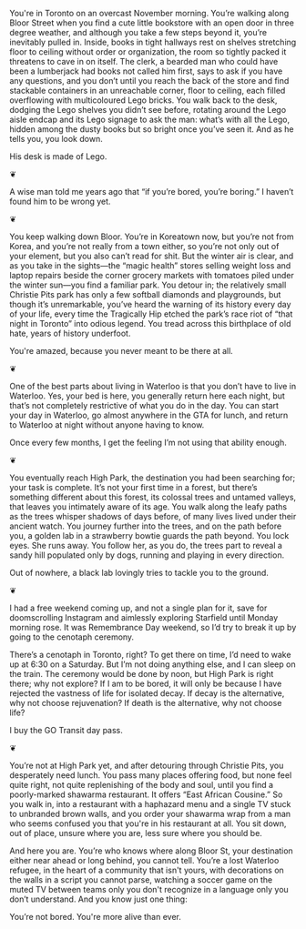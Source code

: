 You're in Toronto on an overcast November morning. You’re walking along Bloor Street when you find a cute little bookstore with an open door in three degree weather, and although you take a few steps beyond it, you’re inevitably pulled in. Inside, books in tight hallways rest on shelves stretching floor to ceiling without order or organization, the room so tightly packed it threatens to cave in on itself. The clerk, a bearded man who could have been a lumberjack had books not called him first, says to ask if you have any questions, and you don’t until you reach the back of the store and find stackable containers in an unreachable corner, floor to ceiling, each filled overflowing with multicoloured Lego bricks. You walk back to the desk, dodging the Lego shelves you didn’t see before, rotating around the Lego aisle endcap and its Lego signage to ask the man: what’s with all the Lego, hidden among the dusty books but so bright once you’ve seen it. And as he tells you, you look down.

His desk is made of Lego.

❦

A wise man told me years ago that “if you’re bored, you’re boring.” I haven’t found him to be wrong yet.

❦

You keep walking down Bloor. You’re in Koreatown now, but you’re not from Korea, and you’re not really from a town either, so you’re not only out of your element, but you also can’t read for shit. But the winter air is clear, and as you take in the sights—the “magic health” stores selling weight loss and laptop repairs beside the corner grocery markets with tomatoes piled under the winter sun—you find a familiar park. You detour in; the relatively small Christie Pits park has only a few softball diamonds and playgrounds, but though it’s unremarkable, you’ve heard the warning of its history every day of your life, every time the Tragically Hip etched the park’s race riot of “that night in Toronto” into odious legend. You tread across this birthplace of old hate, years of history underfoot. 

You're amazed, because you never meant to be there at all.

❦

One of the best parts about living in Waterloo is that you don’t have to live in Waterloo. Yes, your bed is here, you generally return here each night, but that’s not completely restrictive of what you do in the day. You can start your day in Waterloo, go almost anywhere in the GTA for lunch, and return to Waterloo at night without anyone having to know. 

Once every few months, I get the feeling I’m not using that ability enough. 

❦

You eventually reach High Park, the destination you had been searching for; your task is complete. It’s not your first time in a forest, but there’s something different about this forest, its colossal trees and untamed valleys, that leaves you intimately aware of its age. You walk along the leafy paths as the trees whisper shadows of days before, of many lives lived under their ancient watch. You journey further into the trees, and on the path before you, a golden lab in a strawberry bowtie guards the path beyond. You lock eyes. She runs away. You follow her, as you do, the trees part to reveal a sandy hill populated only by dogs, running and playing in every direction.

Out of nowhere, a black lab lovingly tries to tackle you to the ground. 

❦

I had a free weekend coming up, and not a single plan for it, save for doomscrolling Instagram and aimlessly exploring Starfield until Monday morning rose. It was Remembrance Day weekend, so I’d try to break it up by going to the cenotaph ceremony.

There’s a cenotaph in Toronto, right? To get there on time, I’d need to wake up at 6:30 on a Saturday. But I’m not doing anything else, and I can sleep on the train. The ceremony would be done by noon, but High Park is right there; why not explore? If I am to be bored, it will only be because I have rejected the vastness of life for isolated decay. If decay is the alternative, why not choose rejuvenation? If death is the alternative, why not choose life?

I buy the GO Transit day pass.

❦

You’re not at High Park yet, and after detouring through Christie Pits, you desperately need lunch. You pass many places offering food, but none feel quite right, not quite replenishing of the body and soul, until you find a poorly-marked shawarma restaurant. It offers “East African Cousine.” So you walk in, into a restaurant with a haphazard menu and a single TV stuck to unbranded brown walls, and you order your shawarma wrap from a man who seems confused you that you're in his restaurant at all. You sit down, out of place, unsure where you are, less sure where you should be.

And here you are. You’re who knows where along Bloor St, your destination either near ahead or long behind, you cannot tell. You’re a lost Waterloo refugee, in the heart of a community that isn't yours, with decorations on the walls in a script you cannot parse, watching a soccer game on the muted TV between teams only you don't recognize in a language only you don’t understand. And you know just one thing:

You’re not bored. You're more alive than ever.
